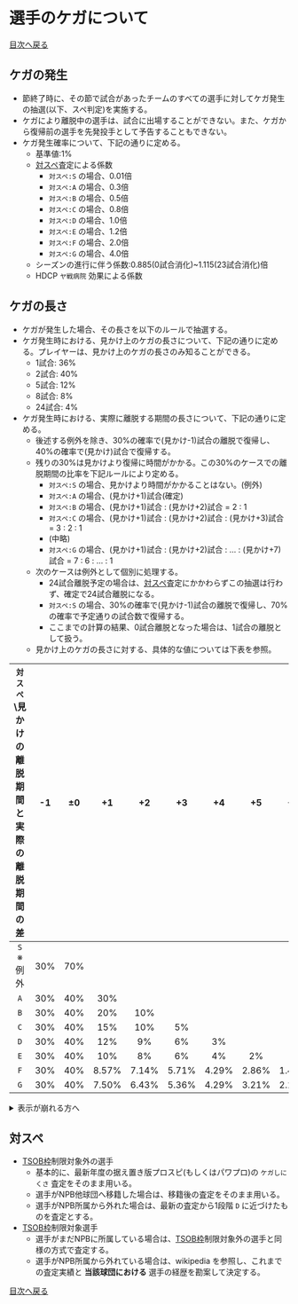 # 選手のケガについて

[目次へ戻る](/README.md)

## ケガの発生

- 節終了時に、その節で試合があったチームのすべての選手に対してケガ発生の抽選(以下、スペ判定)を実施する。
- ケガにより離脱中の選手は、試合に出場することができない。また、ケガから復帰前の選手を先発投手として予告することもできない。
- ケガ発生確率について、下記の通りに定める。
    - 基準値:1%
    - [対スペ](#対スペ)査定による係数
        - `対スペ:S` の場合、0.01倍
        - `対スペ:A` の場合、0.3倍
        - `対スペ:B` の場合、0.5倍
        - `対スペ:C` の場合、0.8倍
        - `対スペ:D` の場合、1.0倍
        - `対スペ:E` の場合、1.2倍
        - `対スペ:F` の場合、2.0倍
        - `対スペ:G` の場合、4.0倍
    - シーズンの進行に伴う係数:0.885(0試合消化)~1.115(23試合消化)倍
    - HDCP `ヤ戦病院` 効果による係数

## ケガの長さ

- ケガが発生した場合、その長さを以下のルールで抽選する。
- ケガ発生時における、見かけ上のケガの長さについて、下記の通りに定める。プレイヤーは、見かけ上のケガの長さのみ知ることができる。
    - 1試合: 36%
    - 2試合: 40%
    - 5試合: 12%
    - 8試合: 8%
    - 24試合: 4%
- ケガ発生時における、実際に離脱する期間の長さについて、下記の通りに定める。
    - 後述する例外を除き、30%の確率で(見かけ-1)試合の離脱で復帰し、40%の確率で(見かけ)試合で復帰する。
    - 残りの30%は見かけより復帰に時間がかかる。この30%のケースでの離脱期間の比率を下記ルールにより定める。
        - `対スペ:S` の場合、見かけより時間がかかることはない。(例外)
        - `対スペ:A` の場合、(見かけ+1)試合(確定)
        - `対スペ:B` の場合、(見かけ+1)試合 : (見かけ+2)試合 = 2 : 1
        - `対スペ:C` の場合、(見かけ+1)試合 : (見かけ+2)試合 : (見かけ+3)試合 = 3 : 2 : 1
        - (中略)
        - `対スペ:G` の場合、(見かけ+1)試合 : (見かけ+2)試合 : … : (見かけ+7)試合 = 7 : 6 : … : 1
    - 次のケースは例外として個別に処理する。
        - 24試合離脱予定の場合は、[対スペ](#対スペ)査定にかかわらずこの抽選は行わず、確定で24試合離脱になる。
        - `対スペ:S` の場合、30%の確率で(見かけ-1)試合の離脱で復帰し、70%の確率で予定通りの試合数で復帰する。
        - ここまでの計算の結果、0試合離脱となった場合は、1試合の離脱として扱う。
    - 見かけ上のケガの長さに対する、具体的な値については下表を参照。

| `対スぺ`\見かけの離脱期間と実際の離脱期間の差 | -1 | ±0 | +1 | +2 | +3 | +4 | +5 | +6 | +7 |
| :---: | :---: | :---: | :---: | :---: | :---: | :---: | :---: | :---: | :---: |
| `S` ※例外 | 30% | 70% | | | | | | | |
| `A` | 30% | 40% | 30% | | | | | | |
| `B` | 30% | 40% | 20% | 10% | | | | | |
| `C` | 30% | 40% | 15% | 10% | 5% | | | | |
| `D` | 30% | 40% | 12% | 9% | 6% | 3% | | | |
| `E` | 30% | 40% | 10% | 8% | 6% | 4% | 2% | | |
| `F` | 30% | 40% | 8.57% | 7.14% | 5.71% | 4.29% | 2.86% | 1.43% | |
| `G` | 30% | 40% | 7.50% | 6.43% | 5.36% | 4.29% | 3.21% | 2.14% | 1.07% |

<details>
<summary>表示が崩れる方へ</summary>

<img width="602" alt="image" src="https://github.com/Nocchan/mpb-common/assets/109577965/6390811f-3c9e-4f24-a68d-ff9eaccacb4a">

</details>

## 対スペ

- [TSOB枠](/others.md/#tsob枠)制限対象外の選手
    - 基本的に、最新年度の据え置き版プロスピ(もしくはパワプロ)の `ケガしにくさ` 査定をそのまま用いる。
    - 選手がNPB他球団へ移籍した場合は、移籍後の査定をそのまま用いる。
    - 選手がNPB所属から外れた場合は、最新の査定から1段階 `D` に近づけたものを査定とする。
- [TSOB枠](/others.md/#tsob枠)制限対象選手
    - 選手がまだNPBに所属している場合は、[TSOB枠](/others.md/#tsob枠)制限対象外の選手と同様の方式で査定する。
    - 選手がNPB所属から外れている場合は、wikipedia を参照し、これまでの査定実績と **当該球団における** 選手の経歴を勘案して決定する。

[目次へ戻る](/README.md)
